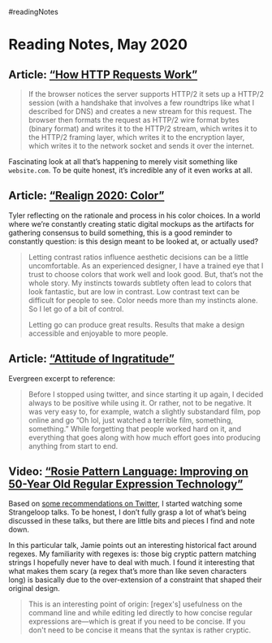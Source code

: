 #readingNotes

# Reading Notes, May 2020

## Article: [“How HTTP Requests Work”](https://christine.website/blog/how-http-requests-work-2020-05-19)

> If the browser notices the server supports HTTP/2 it sets up a HTTP/2 session (with a handshake that involves a few roundtrips like what I described for DNS) and creates a new stream for this request. The browser then formats the request as HTTP/2 wire format bytes (binary format) and writes it to the HTTP/2 stream, which writes it to the HTTP/2 framing layer, which writes it to the encryption layer, which writes it to the network socket and sends it over the internet.

Fascinating look at all that’s happening to merely visit something like `website.com`. To be quite honest, it’s incredible any of it even works at all.

## Article: [“Realign 2020: Color”](https://tylergaw.com/articles/realign-2020-color/)

Tyler reflecting on the rationale and process in his color choices. In a world where we’re constantly creating static digital mockups as the artifacts for gathering consensus to build something, this is a good reminder to constantly question: is this design meant to be looked at, or actually used?

> Letting contrast ratios influence aesthetic decisions can be a little uncomfortable. As an experienced designer, I have a trained eye that I trust to choose colors that work well and look good. But, that’s not the whole story. My instincts towards subtlety often lead to colors that look fantastic, but are low in contrast. Low contrast text can be difficult for people to see. Color needs more than my instincts alone. So I let go of a bit of control.
> 
> Letting go can produce great results. Results that make a design accessible and enjoyable to more people.

## Article: [“Attitude of Ingratitude”](https://revdancatt.com/weeknotes/2020/04/27/24-attitude-of-ingratitude)

Evergreen excerpt to reference:

> Before I stopped using twitter, and since starting it up again, I decided always to be positive while using it. Or rather, not to be negative. It was very easy to, for example, watch a slightly substandard film, pop online and go “Oh lol, just watched a terrible film, something, something.” While forgetting that people worked hard on it, and everything that goes along with how much effort goes into producing anything from start to end.

## Video: [“Rosie Pattern Language: Improving on 50-Year Old Regular Expression Technology”](https://www.youtube.com/watch?v=MkTiYDrb0zg)

Based on [some recommendations on Twitter](https://twitter.com/jimniels/status/1258464896418807812?s=20), I started watching some Strangeloop talks. To be honest, I don’t fully grasp a lot of what’s being discussed in these talks, but there are little bits and pieces I find and note down. 

In this particular talk, Jamie points out an interesting historical fact around regexes. My familiarity with regexes is: those big cryptic pattern matching strings I hopefully never have to deal with much. I found it interesting that what makes them scary (a regex that’s more than like seven characters long) is basically due to the over-extension of a constraint that shaped their original design.

> This is an interesting point of origin: [regex's] usefulness on the command line and while editing led directly to how concise regular expressions are—which is great if you need to be concise. If you don't need to be concise it means that the syntax is rather cryptic.
